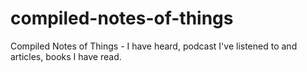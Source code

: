 # compiled-notes-of-things
Compiled Notes of Things - I have heard, podcast I've listened to and articles, books I have read. 
